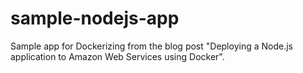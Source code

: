 # sample-nodejs-app
Sample app for Dockerizing from the blog post "Deploying a Node.js application to Amazon Web Services using Docker".

